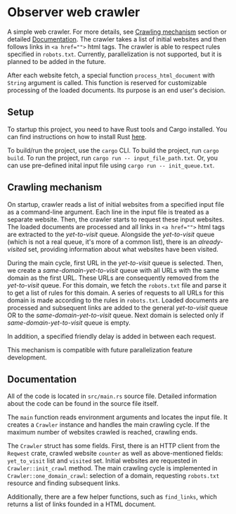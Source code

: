 # Observer web crawler

A simple web crawler. For more details, see [Crawling mechanism](#crawling-mechanism) section
or detailed [Documentation](#documentation). The crawler takes a list of initial websites
and then follows links in `<a href="">` html tags. The crawler is able to respect rules specified
in `robots.txt`. Currently, parallelization is not supported, but it is planned to be added in the future.

After each website fetch, a special function `process_html_document` with `String` argument is called.
This function is reserved for customizable processing of the loaded documents.
Its purpose is an end user's decision.

## Setup

To startup this project, you need to have Rust tools and Cargo installed.
You can find instructions on how to install Rust [here](https://www.rust-lang.org/tools/install).

To build/run the project, use the `cargo` CLI. To build the project, run `cargo build`.
To run the project, run `cargo run -- input_file_path.txt`. Or, you can use pre-defined
inital input file using `cargo run -- init_queue.txt`.

## Crawling mechanism

On startup, crawler reads a list of initial websites from a specified input file as a command-line argument.
Each line in the input file is treated as a separate website. Then, the crawler starts to request
these input websites. The loaded documents are processed and all links in `<a href="">` html tags
are extracted to the _yet-to-visit_ queue.
Alongside the _yet-to-visit_ queue (which is not a real queue, it's more of a common list),
there is an _already-visited_ set, providing information about what websites have been visited.

During the main cycle, first URL in the _yet-to-visit_ queue is selected. Then, we create
a _same-domain-yet-to-visit_ queue with all URLs with the same domain as the first URL.
These URLs are consequently removed from the _yet-to-visit_ queue.
For this domain, we fetch the `robots.txt` file and parse it to get a list of rules for this domain.
A series of requests to all URLs for this domain is made according to the rules in `robots.txt`.
Loaded documents are processed and subsequent links are added to the general _yet-to-visit_ queue
OR to the _same-domain-yet-to-visit_ queue.
Next domain is selected only if _same-domain-yet-to-visit_ queue is empty.

In addition, a specified friendly delay is added
in between each request.

This mechanism is compatible with future parallelization feature development.

## Documentation

All of the code is located in `src/main.rs` source file. Detailed information about the code can be
found in the source file itself.

The `main` function reads environment arguments and locates the input file. It creates a `Crawler` instance
and handles the main crawling cycle. If the maximum number of websites crawled is reached, crawling ends.

The `Crawler` struct has some fields. First, there is an HTTP client from the `Reqwest` crate,
crawled website `counter` as well as above-mentioned fields: `yet_to_visit` list and `visited` set.
Initial websites are requested in `Crawler::init_crawl` method. The main crawling cycle is implemented
in `Crawler::one_domain_crawl`: selection of a domain, requesting `robots.txt` resource and finding
subsequent links.

Additionally, there are a few helper functions, such as `find_links`, which returns a list of links
founded in a HTML document.
